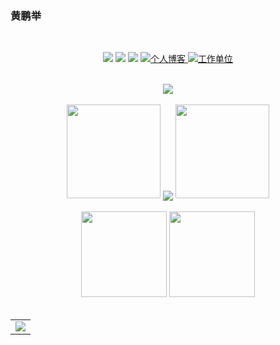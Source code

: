 ### 黄鹏举
<!-- <h1 align="center">
  <a href="#">
    <img src="https://readme-typing-svg.herokuapp.com/?lines=Hi , I'm huangpengju;零壹年秋,生于北方!&center=true&size=27">
  </a>
</h1> -->
<!-- <h3 align="center">A struggling developer from China</h3> -->
<br>
<!-- 徽章start -->
<p align="center">
  <!-- Github徽章 -->
  <a href="https://github.com/huangpengju" target="_blank"><img src="https://img.shields.io/badge/GitHub-huangpengju-brightgreen"></a>
  <!-- Gitee徽章 -->
  <a href="#" target="_blank"><img src="https://img.shields.io/badge/Gitee-huangpengju-orange"></a>
  <!-- CSDN徽章 -->
 <a href="https://blog.csdn.net/weixin_41989013?spm=1011.2432.3001.5343" target="_blank"><img src="https://img.shields.io/badge/CSDN-huangpengju-yellow"></a>
  <!-- 个人博客 -->
  <a href="https://huangpengju.github.io/" target="_blank">
    <img src="https://img.shields.io/badge/Blog-%E4%B8%AA%E4%BA%BA%E5%8D%9A%E5%AE%A2-orange" alt="个人博客">
  </a>
  
<!-- 公司 -->
<a href="http://www.zzvcom.com/A01/lib/defaultstyle/vcom/integration.html" target="_blank">
    <img src="https://img.shields.io/badge/%E5%B7%A5%E4%BD%9C%E5%8D%95%E4%BD%8D-Vcom-brightgreen" alt="工作单位">
</a>
  <!-- 访客徽章 -->
 <!-- <img src="https://visitor-badge.glitch.me/badge?page_id=huangpengju&left_color=green&right_color=red"> -->
</p>
<!-- 徽章end -->
<br>
<!-- Github奖杯🏆start -->
<div align="center"> <img src="https://github-profile-trophy.vercel.app/?username=huangpengju&theme=onedark&row=1&column=6&no-frame=true&no-bg=true"> </div>
<!-- Github奖杯🏆end -->
<br>
<!-- Github连续打卡start -->
<div align="center">
  <img width="150" src="https://cdn.jsdelivr.net/gh/sun0225SUN/photos/images/202108300310676.png" />
  <img align="center" src="https://github-readme-streak-stats.herokuapp.com/?user=huangpengju&theme=dark&hide_border=true" />
  <img width="150" src="https://cdn.jsdelivr.net/gh/sun0225SUN/photos/images/202108300312623.png" />
</div>
<!-- Github连续打卡end -->
<br>
<!-- 统计卡片start -->
<div align="center">
  <img height="137px" src="https://github-readme-stats.vercel.app/api?username=huangpengju&hide_title=true&hide_border=true&show_icons=trueline_height=21&text_color=000&icon_color=000&bg_color=0,ea6161,ffc64d,fffc4d,52fa5a&theme=graywhite" />
  <img height="137px" src="https://github-readme-stats.vercel.app/api/top-langs/?username=huangpengju&hide_title=true&hide_border=true&layout=compact&langs_count=6&text_color=000&icon_color=fff&bg_color=0,52fa5a,4dfcff,c64dff&theme=graywhite" />
</div>
<!-- 统计卡片end -->
<br>

<table align="center">
  <tr>
    <td>
      <img src="https://github-readme-activity-graph.cyclic.app/graph?username=huangpengju&theme=dracula&bg_color=FF000000&hide_border=true" />
    </td>
  </tr>
</table>
